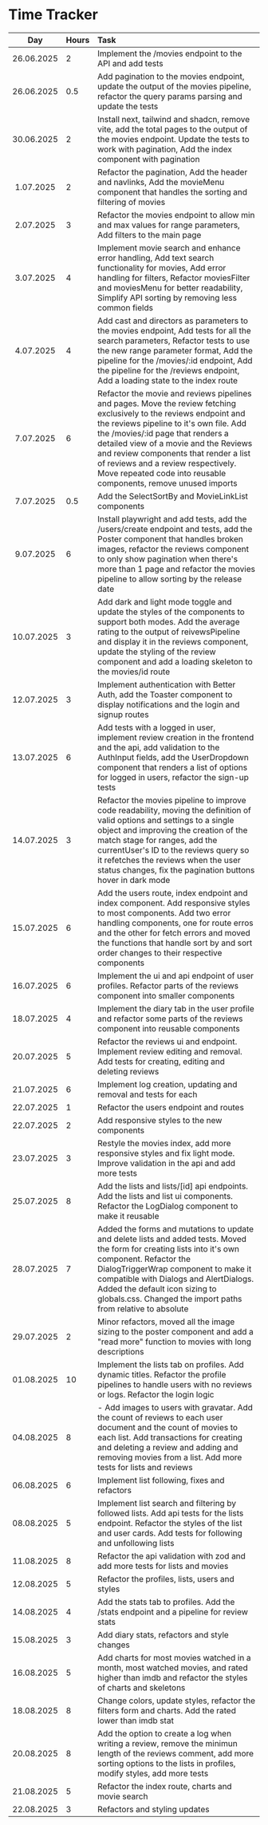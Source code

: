 # Time Tracker

|    Day     | Hours | Task                                                                                                                                                                                        |
| :--------: | :---- | :------------------------------------------------------------------------------------------------------------------------------------------------------------------------------------------ |
| 26.06.2025 | 2     | Implement the /movies endpoint to the API and add tests                                                                                                                                     |
| 26.06.2025 | 0.5   | Add pagination to the movies endpoint, update the output of the movies pipeline, refactor the query params parsing and update the tests                                                     |
| 30.06.2025 | 2     | Install next, tailwind and shadcn, remove vite, add the total pages to the output of the movies endpoint. Update the tests to work with pagination, Add the index component with pagination |
| 1.07.2025  | 2     | Refactor the pagination, Add the header and navlinks, Add the movieMenu component that handles the sorting and filtering of movies                                                          |
| 2.07.2025  | 3     | Refactor the movies endpoint to  allow min and max values for range parameters, Add  filters to the main page                                                          |
| 3.07.2025  | 4     | Implement movie search and enhance error handling, Add text search functionality for movies, Add error handling for filters, Refactor moviesFilter and moviesMenu for better readability, Simplify API sorting by removing less common fields                                                          |
| 4.07.2025  | 4     | Add cast and directors as parameters to the movies endpoint, Add tests for all the search parameters, Refactor tests to use the new range parameter format, Add the pipeline for the /movies/:id endpoint, Add the pipeline for the /reviews endpoint, Add a loading state to the index route                                                         |
| 7.07.2025  | 6     | Refactor the movie and reviews pipelines and pages. Move the review fetching exclusively to the reviews endpoint and the reviews pipeline to it's own file. Add the /movies/:id page that renders a detailed view of a movie and the Reviews and review components that render a list of reviews and a review respectively. Move repeated code into reusable components, remove unused imports |
| 7.07.2025  | 0.5     | Add the SelectSortBy and MovieLinkList components |
| 9.07.2025  | 6     | Install playwright and add tests, add the /users/create endpoint and tests, add the Poster component that handles broken images, refactor the reviews component to only show pagination when there's more than 1 page and refactor the movies pipeline to allow sorting by the release date |
| 10.07.2025  | 3     | Add dark and light mode toggle and update the styles of the components to support both modes. Add the average rating to the output of reivewsPipeline and display it in the reviews component, update the styling of the review component and add a loading skeleton to the movies/id route
| 12.07.2025  | 3     | Implement authentication with Better Auth, add the Toaster component to display notifications and the login and signup routes
| 13.07.2025  | 6     | Add tests with a logged in user, implement review creation in the frontend and the api, add validation to the AuthInput fields, add the UserDropdown component that renders a list of options for logged in users, refactor the sign-up tests
| 14.07.2025  | 3     | Refactor the movies pipeline to improve code readability, moving the definition of valid options and settings to a single object and improving the creation of the match stage for ranges, add the currentUser's ID to the reviews query so it refetches the reviews when the user status changes, fix the pagination buttons hover in dark mode
| 15.07.2025  | 6     | Add the users route, index endpoint and index component. Add responsive styles to most components. Add two error handling components, one for route erros and the other for fetch errors and moved the functions that handle sort by and sort order changes to their respective components
| 16.07.2025  | 6     | Implement the ui and api endpoint of user profiles. Refactor parts of the reviews component into smaller components
| 18.07.2025  | 4     | Implement the diary tab in the user profile and refactor some parts of the reviews component into reusable components
| 20.07.2025  | 5     | Refactor the reviews ui and endpoint. Implement review editing and removal. Add tests for creating, editing and deleting reviews
| 21.07.2025  | 6     | Implement log creation, updating and removal and tests for each
| 22.07.2025  | 1     | Refactor the users endpoint and routes
| 22.07.2025  | 2     | Add responsive styles to the new components
| 23.07.2025  | 3     | Restyle the movies index, add more responsive styles and fix light mode. Improve validation in the api and add more tests
| 25.07.2025  | 8     | Add the lists and lists/[id] api endpoints. Add the lists and list ui components. Refactor the LogDialog component to make it reusable
| 28.07.2025  | 7     | Added the forms and mutations to update and delete lists and added tests. Moved the form for creating lists into it's own component. Refactor the DialogTriggerWrap component to make it compatible with Dialogs and AlertDialogs. Added the default icon sizing to globals.css. Changed the import paths from relative to absolute
| 29.07.2025  | 2     | Minor refactors, moved all the image sizing to the poster component and add a "read more" function to movies with long descriptions
| 01.08.2025  | 10     | Implement the lists tab on profiles. Add dynamic titles. Refactor the profile pipelines to handle users with no reviews or logs. Refactor the login logic
| 04.08.2025  | 8     | - Add images to users with gravatar. Add the count of reviews to each user document and the count of movies to each list. Add transactions for creating and deleting a review and adding and removing movies from a list. Add more tests for lists and reviews
| 06.08.2025  | 6     | Implement list following, fixes and refactors 
| 08.08.2025  | 5     | Implement list search and filtering by followed lists. Add api tests for the lists endpoint. Refactor the styles of the list and user cards. Add tests for following and unfollowing lists
| 11.08.2025  | 8     | Refactor the api validation with zod and add more tests for lists and movies
| 12.08.2025  | 5     | Refactor the profiles, lists, users and styles
| 14.08.2025  | 4     | Add the stats tab to profiles. Add the /stats endpoint and a pipeline for review stats
| 15.08.2025  | 3     | Add diary stats, refactors and style changes
| 16.08.2025  | 5     | Add charts for most movies watched in a month, most watched movies, and rated higher than imdb and refactor the styles of charts and skeletons
| 18.08.2025  | 8     | Change colors, update styles, refactor the filters form and charts. Add the rated lower than imdb stat
| 20.08.2025  | 8     | Add the option to create a log when writing a review, remove the minimun length of the reviews comment, add more sorting options to the lists in profiles, modify styles, add more tests
| 21.08.2025  | 5     | Refactor the index route, charts and movie search
| 22.08.2025  | 3     | Refactors and styling updates



